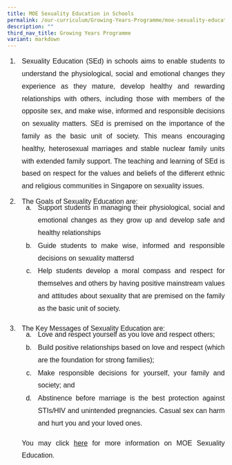 ```yaml
---
title: MOE Sexuality Education in Schools
permalink: /our-curriculum/Growing-Years-Programme/moe-sexuality-education-in-schools/
description: ""
third_nav_title: Growing Years Programme
variant: markdown
---
```

<ol>
	<li style="padding: 0px 0px 20px 10px; font-family:arial; line-height:1.8; text-align:justify; font-size:16px">Sexuality Education (SEd) in schools aims to enable students to understand the physiological, social and emotional changes they experience as they mature, develop healthy and rewarding relationships with others, including those with members of the opposite sex, and make wise, informed and responsible decisions on sexuality matters. SEd is premised on the importance of the family as the basic unit of society. This means encouraging healthy, heterosexual marriages and stable nuclear family units with extended family support. The teaching and learning of SEd is based on respect for the values and beliefs of the different ethnic and religious communities in Singapore on sexuality issues​.</li>
<li style="padding: 0px 0px 20px 10px; font-family:arial; line-height:0.1; text-align:justify ; font-size:16px">The Goals of Sexuality Education are:
	<ol style="list-style:lower-alpha;">
	<li style="padding: 0px 0px 1px 10px; font-family:arial;line-height:1.8; text-align:justify ; font-size:16px">Support students in managing their physiological, social and emotional changes as they grow up and develop safe and healthy relationships</li>
		<li style="padding: 0px 0px 1px 10px; font-family:arial; line-height:1.8; text-align:justify; font-size:16px">Guide students to make wise, informed and responsible decisions on sexuality mattersd</li>
<li style="padding: 0px 0px 10px 10px; font-family:arial; line-height:1.8; text-align:justify; font-size:16px">Help students develop a moral compass and respect for themselves and others by having positive mainstream values and attitudes about sexuality that are premised on the family as the basic unit of society​.</li>
	</ol>
</li>
	<li style="padding: 0px 0px 10px 10px; font-family:arial; line-height:0.1; text-align:justify; font-size:16px">The Key Messages of Sexuality Education are:   
<ol style="list-style:lower-alpha; font-size:16px">
	<li style="padding: 0px 0px 1px 10px; font-family:arial; line-height:1.8; text-align:justify; font-size:16px">Love and respect yourself as you love and respect others;</li>  
	<li style="padding: 0px 0px 1px 10px; font-family:arial; line-height:1.8; text-align:justify; font-size:16px">Build positive relationships based on love and respect (which are the foundation for strong families);</li>
<li style="padding: 0px 0px 1px 10px; font-family:arial; line-height:1.8; text-align:justify; font-size:16px">Make responsible decisions for yourself, your family and society; and</li>   
<li style="padding: 0px 0px 1px 10px; font-family:arial;line-height:1.8; text-align:justify; font-size:16px">Abstinence before marriage is the best protection against STIs/HIV and unintended pregnancies. Casual sex can harm and hurt you and your loved ones.</li></ol>

<p style="font-family:arial; line-height:1.8; text-align:justify; font-size:16px">You may click&nbsp;<a href="https://go.gov.sg/moe-sexuality-education" target="_blank">here</a>&nbsp;for more information on MOE Sexuality Education.</p></li></ol>